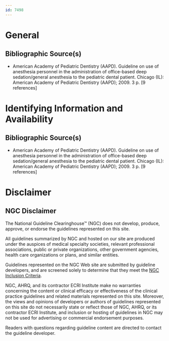 ```yaml
---
id: 7498
---
```


# General

## Bibliographic Source(s)

- American Academy of Pediatric Dentistry (AAPD). Guideline on use of anesthesia personnel in the administration of office-based deep sedation/general anesthesia to the pediatric dental patient. Chicago (IL): American Academy of Pediatric Dentistry (AAPD); 2009. 3 p. [9 references]

# Identifying Information and Availability

## Bibliographic Source(s)

- American Academy of Pediatric Dentistry (AAPD). Guideline on use of anesthesia personnel in the administration of office-based deep sedation/general anesthesia to the pediatric dental patient. Chicago (IL): American Academy of Pediatric Dentistry (AAPD); 2009. 3 p. [9 references]

# Disclaimer

## NGC Disclaimer

The National Guideline Clearinghouse™ (NGC) does not develop, produce, approve, or endorse the guidelines represented on this site.

All guidelines summarized by NGC and hosted on our site are produced under the auspices of medical specialty societies, relevant professional associations, public or private organizations, other government agencies, health care organizations or plans, and similar entities.

Guidelines represented on the NGC Web site are submitted by guideline developers, and are screened solely to determine that they meet the [NGC Inclusion Criteria](/help-and-about/summaries/inclusion-criteria).

NGC, AHRQ, and its contractor ECRI Institute make no warranties concerning the content or clinical efficacy or effectiveness of the clinical practice guidelines and related materials represented on this site. Moreover, the views and opinions of developers or authors of guidelines represented on this site do not necessarily state or reflect those of NGC, AHRQ, or its contractor ECRI Institute, and inclusion or hosting of guidelines in NGC may not be used for advertising or commercial endorsement purposes.

Readers with questions regarding guideline content are directed to contact the guideline developer.

